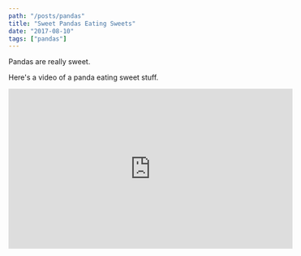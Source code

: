 ```yaml
---
path: "/posts/pandas"
title: "Sweet Pandas Eating Sweets"
date: "2017-08-10"
tags: ["pandas"]
---
```


Pandas are really sweet.

Here's a video of a panda eating sweet stuff.

<iframe width="560" height="315" src="https://www.youtube.com/embed/4n0xNbfJLR8" frameborder="0" allowfullscreen></iframe>
